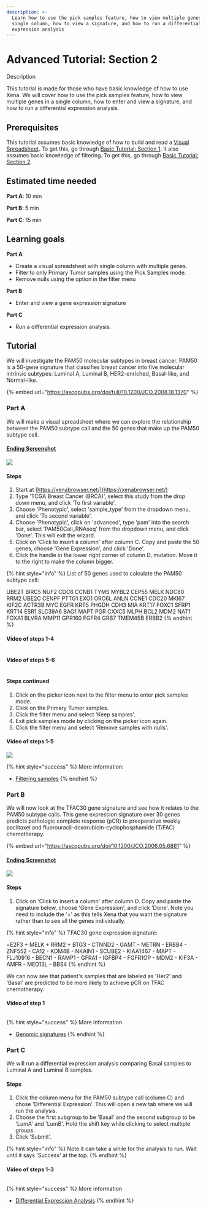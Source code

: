 ```yaml
---
description: >-
  Learn how to use the pick samples feature, how to view multiple genes in a
  single column, how to view a signature, and how to run a differential
  expression analysis
---
```


# Advanced Tutorial: Section 2

Description

This tutorial is made for those who have basic knowledge of how to use Xena. We will cover how to use the pick samples feature, how to view multiple genes in a single column, how to enter and view a signature, and how to run a differential expression analysis.&#x20;

## Prerequisites <a href="#prerequisites" id="prerequisites"></a>

This tutorial assumes basic knowledge of how to build and read a [Visual Spreadsheet](../overview-of-features/visual-spreadsheet/). To get this, go through [Basic Tutorial: Section 1](basic-tutorial-section-1.md). It also assumes basic knowledge of filtering. To get this, go through [Basic Tutorial: Section 2](basic-tutorial-section-2.md).

## Estimated time needed <a href="#estimated-time-needed" id="estimated-time-needed"></a>

**Part A**: 10 min

**Part B**: 5 min

**Part C**: 15 min

## Learning goals <a href="#learning-goals" id="learning-goals"></a>

**Part A**

* Create a visual spreadsheet with single column with multiple genes.
* Filter to only Primary Tumor samples using the Pick Samples mode.
* Remove nulls using the option in the filter menu

**Part B**

* Enter and view a gene expression signature

**Part C**

* Run a differential expression analysis.

## Tutorial <a href="#tutorial" id="tutorial"></a>

We will investigate the PAM50 molecular subtypes in breast cancer. PAM50 is a 50-gene signature that classifies breast cancer into five molecular intrinsic subtypes: Luminal A, Luminal B, HER2-enriched, Basal-like, and Normal-like.&#x20;

{% embed url="https://ascopubs.org/doi/full/10.1200/JCO.2008.18.1370" %}

### Part A

We will make a visual spreadsheet where we can explore the relationship between the PAM50 subtype call and the 50 genes that make up the PAM50 subtype call.&#x20;

#### [Ending Screenshot](https://xenabrowser.net/heatmap/?bookmark=0b10f622a2b2ee990109106526075f17)

![](../.gitbook/assets/screen-shot-2021-06-22-at-10.49.42-am.png)

#### Steps

1. Start at [https://xenabrowser.net/](https://xenabrowser.net/)
2. Type 'TCGA Breast Cancer (BRCA)', select this study from the drop down menu, and click 'To first variable'.
3. Choose 'Phenotypic', select 'sample\_type' from the dropdown menu, and click 'To second variable'.
4. Choose 'Phenotypic', click on 'advanced', type 'pam' into the search bar, select 'PAM50Call\_RNAseq' from the dropdown menu, and click 'Done'. This will exit the wizard.
5. Click on 'Click to insert a column' after column C. Copy and paste the 50 genes, choose 'Gene Expression', and click 'Done'.
6. Click the handle in the lower right corner of column D, mutation. Move it to the right to make the column bigger.&#x20;

{% hint style="info" %}
List of 50 genes used to calculate the PAM50 subtype call:

UBE2T BIRC5 NUF2 CDC6 CCNB1 TYMS MYBL2 CEP55 MELK NDC80 RRM2 UBE2C CENPF PTTG1 EXO1 ORC6L ANLN CCNE1 CDC20 MKI67 KIF2C ACTR3B MYC EGFR KRT5 PHGDH CDH3 MIA KRT17 FOXC1 SFRP1 KRT14 ESR1 SLC39A6 BAG1 MAPT PGR CXXC5 MLPH BCL2 MDM2 NAT1 FOXA1 BLVRA MMP11 GPR160 FGFR4 GRB7 TMEM45B ERBB2
{% endhint %}

#### Video of steps 1-4

<figure><img src="../.gitbook/assets/pam50first.gif" alt=""><figcaption></figcaption></figure>

#### Video of steps 5-6

<figure><img src="../.gitbook/assets/pam50second.gif" alt=""><figcaption></figcaption></figure>

#### Steps continued

1. Click on the picker icon next to the filter menu to enter pick samples mode.&#x20;
2. Click on the Primary Tumor samples.
3. Click the filter menu and select 'Keep samples'.
4. Exit pick samples mode by clicking on the picker icon again.
5. Click the filter menu and select 'Remove samples with nulls'.

#### Video of steps 1-5

![](../.gitbook/assets/advanced_section2_3.gif)

{% hint style="success" %}
More information:

* [Filtering samples](../overview-of-features/filter-and-subgrouping/)
{% endhint %}

### Part B

We will now look at the TFAC30 gene signature and see how it relates to the PAM50 subtype calls. This gene expression signature over 30 genes predicts pathologic complete response (pCR) to preoperative weekly paclitaxel and fluorouracil-doxorubicin-cyclophosphamide (T/FAC) chemotherapy.

{% embed url="https://ascopubs.org/doi/10.1200/JCO.2006.05.6861" %}

#### [Ending Screenshot](https://xenabrowser.net/heatmap/?bookmark=1c8615e048533c516b9cba173e7f2db4)

![](../.gitbook/assets/screen-shot-2021-06-22-at-3.28.06-pm.png)

#### Steps

1. Click on 'Click to insert a column' after column D. Copy and paste the signature below, choose 'Gene Expression', and click 'Done'. Note you need to include the '=' as this tells Xena that you want the signature rather than to see all the genes individually.

{% hint style="info" %}
TFAC30 gene expression signature:

\=E2F3 + MELK + RRM2 + BTG3 - CTNND2 - GAMT - METRN - ERBB4 - ZNF552 - CA12 - KDM4B - NKAIN1 - SCUBE2 - KIAA1467 - MAPT - FLJ10916 - BECN1 - RAMP1 - GFRA1 - IGFBP4 - FGFR1OP - MDM2 - KIF3A - AMFR - MED13L - BBS4
{% endhint %}

We can now see that patient's samples that are labeled as 'Her2' and 'Basal' are predicted to be more likely to achieve pCR on TFAC chemotherapy.

#### Video of step 1

<figure><img src="../.gitbook/assets/pam50third.gif" alt=""><figcaption></figcaption></figure>

{% hint style="success" %}
More information

* [Genomic signatures](../overview-of-features/genomic-signatures.md)
{% endhint %}

### Part C

We will run a differential expression analysis comparing Basal samples to Luminal A and Luminal B samples.

#### Steps

1. Click the column menu for the PAM50 subtype call (column C) and chose 'Differential Expression'. This will open a new tab where we will run the analysis.
2. Choose the first subgroup to be 'Basal' and the second subgroup to be 'LumA' and 'LumB'. Hold the shift key while clicking to select multiple groups.
3. Click 'Submit'.

{% hint style="info" %}
Note it can take a while for the analysis to run. Wait until it says 'Success' at the top.
{% endhint %}

#### Video of steps 1-3

<figure><img src="../.gitbook/assets/Advanced_tutorial_2.gif" alt=""><figcaption></figcaption></figure>

{% hint style="success" %}
More information

* [Differential Expression Analysis](../overview-of-features/differential-gene-expression.md)
{% endhint %}
